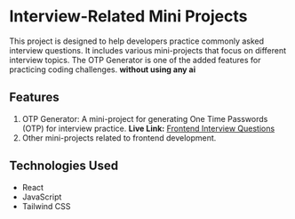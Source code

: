 # Interview-Related Mini Projects

This project is designed to help developers practice commonly asked interview questions. It includes various mini-projects that focus on different interview topics. The OTP Generator is one of the added features for practicing coding challenges. **without using any ai**


## Features

1. OTP Generator: A mini-project for generating One Time Passwords (OTP) for interview practice.
**Live Link:** [Frontend Interview Questions](https://frontent-interview-questions.vercel.app/)
2. Other mini-projects related to frontend development.

## Technologies Used

- React
- JavaScript
- Tailwind CSS